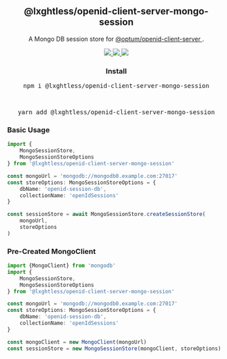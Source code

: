 <h2 align="center">@lxghtless/openid-client-server-mongo-session</h2>

<p align="center">
    A Mongo DB session store for 
	<a href="https://www.npmjs.com/package/@optum/openid-client-server">
		@optum/openid-client-server
	</a>.
</p>

<p align="center">
	<a href="https://www.npmjs.com/package/@lxghtless/openid-client-server-mongo-session">
		<img src="https://img.shields.io/npm/v/@lxghtless/openid-client-server-mongo-session?color=blue" />
	</a>
	<a href="https://www.typescriptlang.org/">
		<img src="https://aleen42.github.io/badges/src/typescript.svg" />
	</a>
	<a href="https://eslint.org/">
		<img src="https://aleen42.github.io/badges/src/eslint.svg" />
	</a>
</p>

<p align="center">
  <h3 align="center">Install</h3>
</p>

<pre align="center">npm i @lxghtless/openid-client-server-mongo-session</pre>

<br />

<pre align="center">yarn add @lxghtless/openid-client-server-mongo-session</pre>

### Basic Usage

```ts
import {
    MongoSessionStore,
    MongoSessionStoreOptions
} from '@lxghtless/openid-client-server-mongo-session'

const mongoUrl = 'mongodb://mongodb0.example.com:27017'
const storeOptions: MongoSessionStoreOptions = {
    dbName: 'openid-session-db',
    collectionName: 'openIdSessions'
}

const sessionStore = await MongoSessionStore.createSessionStore(
    mongoUrl,
    storeOptions
)
```

### Pre-Created MongoClient

```ts
import {MongoClient} from 'mongodb'
import {
    MongoSessionStore,
    MongoSessionStoreOptions
} from '@lxghtless/openid-client-server-mongo-session'

const mongoUrl = 'mongodb://mongodb0.example.com:27017'
const storeOptions: MongoSessionStoreOptions = {
    dbName: 'openid-session-db',
    collectionName: 'openIdSessions'
}

const mongoClient = new MongoClient(mongoUrl)
const sessionStore = new MongoSessionStore(mongoClient, storeOptions)
```
